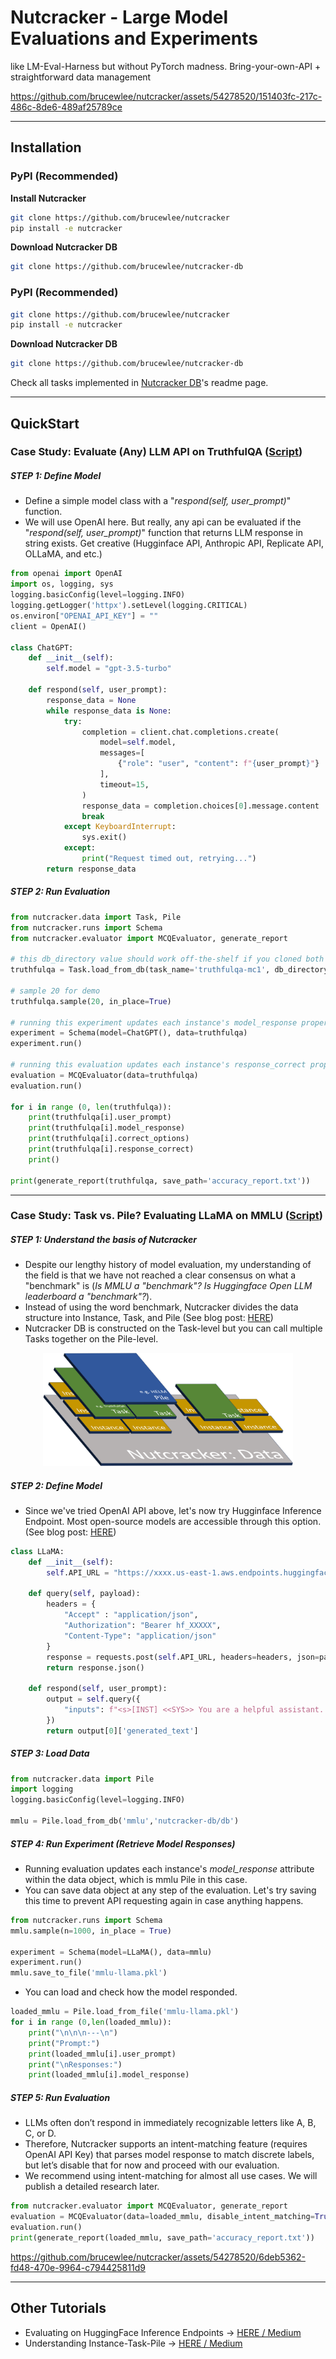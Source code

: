 # Nutcracker - Large Model Evaluations and Experiments

like LM-Eval-Harness but without PyTorch madness. Bring-your-own-API + straightforward data management


https://github.com/brucewlee/nutcracker/assets/54278520/151403fc-217c-486c-8de6-489af25789ce



---

## Installation

### PyPI (Recommended)
**Install Nutcracker**
```bash
git clone https://github.com/brucewlee/nutcracker
pip install -e nutcracker
```

**Download Nutcracker DB**
```bash
git clone https://github.com/brucewlee/nutcracker-db
```

### PyPI (Recommended)
```bash
git clone https://github.com/brucewlee/nutcracker
pip install -e nutcracker
```

**Download Nutcracker DB**
```bash
git clone https://github.com/brucewlee/nutcracker-db
```

Check all tasks implemented in [Nutcracker DB](https://github.com/brucewlee/nutcracker-db)'s readme page.

---

## QuickStart
### Case Study: Evaluate (Any) LLM API on TruthfulQA ([Script](nutcracker/demos/demo-readme1.py))
##### STEP 1: Define Model
- Define a simple model class with a "*respond(self, user_prompt)*" function. 
- We will use OpenAI here. But really, any api can be evaluated if the "*respond(self, user_prompt)*" function that returns LLM response in string exists. Get creative (Hugginface API, Anthropic API, Replicate API, OLLaMA, and etc.)
```python
from openai import OpenAI
import os, logging, sys
logging.basicConfig(level=logging.INFO)
logging.getLogger('httpx').setLevel(logging.CRITICAL)
os.environ["OPENAI_API_KEY"] = ""
client = OpenAI()

class ChatGPT:
    def __init__(self):
        self.model = "gpt-3.5-turbo"

    def respond(self, user_prompt):
        response_data = None
        while response_data is None:
            try:
                completion = client.chat.completions.create(
                    model=self.model,
                    messages=[
                        {"role": "user", "content": f"{user_prompt}"}
                    ],
                    timeout=15,
                )
                response_data = completion.choices[0].message.content
                break
            except KeyboardInterrupt:
                sys.exit()
            except:
                print("Request timed out, retrying...")
        return response_data
```
##### STEP 2: Run Evaluation
```python
from nutcracker.data import Task, Pile
from nutcracker.runs import Schema
from nutcracker.evaluator import MCQEvaluator, generate_report

# this db_directory value should work off-the-shelf if you cloned both repositories in the same directory
truthfulqa = Task.load_from_db(task_name='truthfulqa-mc1', db_directory='nutcracker-db/db')

# sample 20 for demo
truthfulqa.sample(20, in_place=True)

# running this experiment updates each instance's model_response property in truthfulqa data object with ChatGPT responses
experiment = Schema(model=ChatGPT(), data=truthfulqa)
experiment.run()

# running this evaluation updates each instance's response_correct property in truthfulqa data object with evaluations
evaluation = MCQEvaluator(data=truthfulqa)
evaluation.run()

for i in range (0, len(truthfulqa)):
    print(truthfulqa[i].user_prompt)
    print(truthfulqa[i].model_response)
    print(truthfulqa[i].correct_options)
    print(truthfulqa[i].response_correct)
    print()

print(generate_report(truthfulqa, save_path='accuracy_report.txt'))
```

---

### Case Study: Task vs. Pile? Evaluating LLaMA on MMLU ([Script](nutcracker/demos/demo-readme2.py))
##### STEP 1: Understand the basis of Nutcracker
- Despite our lengthy history of model evaluation, my understanding of the field is that we have not reached a clear consensus on what a "benchmark" is (*Is MMLU a "benchmark"? Is Huggingface Open LLM leaderboard a "benchmark"?*). 
- Instead of using the word benchmark, Nutcracker divides the data structure into Instance, Task, and Pile (See blog post: [HERE](https://brucewlee.medium.com/nutcracker-instance-task-pile-38f646c1b36d))
- Nutcracker DB is constructed on the Task-level but you can call multiple Tasks together on the Pile-level.
<p align="center">
<img src="resources/w_2100.png" width="400"/>
</p>

##### STEP 2: Define Model
- Since we've tried OpenAI API above, let's now try Hugginface Inference Endpoint. Most open-source models are accessible through this option. (See blog post: [HERE](https://brucewlee.medium.com/nutcracker-evaluating-on-huggingface-inference-endpoints-6e977e326c5b))

```python
class LLaMA:
    def __init__(self):
        self.API_URL = "https://xxxx.us-east-1.aws.endpoints.huggingface.cloud"

    def query(self, payload):
        headers = {
            "Accept" : "application/json",
            "Authorization": "Bearer hf_XXXXX",
            "Content-Type": "application/json" 
        }
        response = requests.post(self.API_URL, headers=headers, json=payload)
        return response.json()

    def respond(self, user_prompt):
        output = self.query({
            "inputs": f"<s>[INST] <<SYS>> You are a helpful assistant. You keep your answers short. <</SYS>> {user_prompt}",
        })
        return output[0]['generated_text']
```

##### STEP 3: Load Data
```python
from nutcracker.data import Pile
import logging
logging.basicConfig(level=logging.INFO)

mmlu = Pile.load_from_db('mmlu','nutcracker-db/db')
```

##### STEP 4: Run Experiment (Retrieve Model Responses)
- Running evaluation updates each instance's *model_response* attribute within the data object, which is mmlu Pile in this case.
- You can save data object at any step of the evaluation. Let's try saving this time to prevent API requesting again in case anything happens.

```python
from nutcracker.runs import Schema
mmlu.sample(n=1000, in_place = True)

experiment = Schema(model=LLaMA(), data=mmlu)
experiment.run()
mmlu.save_to_file('mmlu-llama.pkl')
```
- You can load and check how the model responded.

```python
loaded_mmlu = Pile.load_from_file('mmlu-llama.pkl')
for i in range (0,len(loaded_mmlu)):
    print("\n\n\n---\n")
    print("Prompt:")
    print(loaded_mmlu[i].user_prompt)
    print("\nResponses:")
    print(loaded_mmlu[i].model_response)
```

##### STEP 5: Run Evaluation
- LLMs often don’t respond in immediately recognizable letters like A, B, C, or D. 
- Therefore, Nutcracker supports an intent-matching feature (requires OpenAI API Key) that parses model response to match discrete labels, but let’s disable that for now and proceed with our evaluation.
- We recommend using intent-matching for almost all use cases. We will publish a detailed research later.

```python
from nutcracker.evaluator import MCQEvaluator, generate_report
evaluation = MCQEvaluator(data=loaded_mmlu, disable_intent_matching=True)
evaluation.run()
print(generate_report(loaded_mmlu, save_path='accuracy_report.txt'))
```


https://github.com/brucewlee/nutcracker/assets/54278520/6deb5362-fd48-470e-9964-c794425811d9




---

## Other Tutorials
- Evaluating on HuggingFace Inference Endpoints -> [HERE / Medium](https://brucewlee.medium.com/nutcracker-evaluating-on-huggingface-inference-endpoints-6e977e326c5b)
- Understanding Instance-Task-Pile -> [HERE / Medium](https://brucewlee.medium.com/nutcracker-instance-task-pile-38f646c1b36d)
